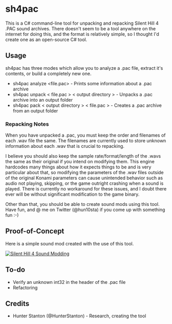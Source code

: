 # sh4pac
This is a C# command-line tool for unpacking and repacking Silent Hill 4 .PAC sound archives. There doesn't seem to be a tool anywhere on the internet for doing this, and the format is relatively simple, so I thought I'd create one as an open-source C# tool.

## Usage
sh4pac has three modes which allow you to analyze a .pac file, extract it's contents, or build a completely new one.

* sh4pac analyze <file.pac> - Prints some information about a .pac archive
* sh4pac unpack < file.pac > < output directory > - Unpacks a .pac archive into an output folder
* sh4pac pack < output directory > < file.pac > - Creates a .pac archive from an output folder

### Repacking Notes
When you have unpacked a .pac, you must keep the order and filenames of each .wav file the same. The filenames are currently used to store unknown information about each .wav that is crucial to repacking.

I believe you should also keep the sample rate/format/length of the .wavs the same as their original if you intend on modifying them. This engine hardcodes many things about how it expects things to be and is very particular about that, so modifying the parameters of the .wav files outside of the original Konami parameters can cause unintended behavior such as audio not playing, skipping, or the game outright crashing when a sound is played. There is currently no workaround for these issues, and I doubt there ever will be without significant modification to the game binary.

Other than that, you should be able to create sound mods using this tool. Have fun, and @ me on Twitter (@hun10sta) if you come up with something fun :-)

## Proof-of-Concept
Here is a simple sound mod created with the use of this tool.

[![Silent Hill 4 Sound Modding](https://img.youtube.com/vi/pFrb3Zjq9Hg/0.jpg)](https://www.youtube.com/watch?v=pFrb3Zjq9Hg)

## To-do
* Verify an unknown int32 in the header of the .pac file
* Refactoring

## Credits
* Hunter Stanton (@HunterStanton) - Research, creating the tool
